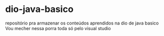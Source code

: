 # dio-java-basico
repositório pra armazenar os conteúdos aprendidos na dio de java basico
Vou mecher nessa porra toda só pelo visual studio